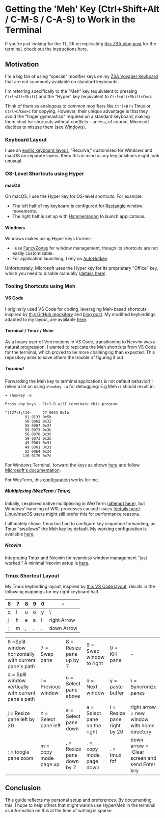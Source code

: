 # Getting the 'Meh' Key (Ctrl+Shift+Alt / C-M-S / C-A-S) to Work in the Terminal

If you're just looking for the TL;DR on replicating [this ZSA blog post](https://blog.zsa.io/vscode-tips/) for the terminal, check out the instructions [here](#terminal--tmux--nvim).

## Motivation
I'm a big fan of using "special" modifier keys on my [ZSA Voyager Keyboard](https://www.zsa.io/voyager) that are not commonly available on standard keyboards.

I'm referring specifically to the "Meh" key (equivalent to pressing `Ctrl+Alt+Shift`) and the "Hyper" key (equivalent to `Ctrl+Alt+Shift+Cmd`).

Think of them as analogous to common modifiers like `Ctrl+B` in Tmux or `Ctrl+C`/`Cmd+C` for copying. However, their unique advantage is that they avoid the "finger gymnastics" required on a standard keyboard, making them ideal for shortcuts without conflicts—unless, of course, Microsoft decides to misuse them (see [Windows](#windows)).

### Keyboard Layout
I use an [exotic keyboard layout](https://configure.zsa.io/voyager/layouts/erxEm/EGL5Q/2), "Recurva," customized for Windows and macOS on separate layers. Keep this in mind as my key positions might look unusual.

### OS-Level Shortcuts using Hyper

#### macOS
On macOS, I use the Hyper key for OS-level shortcuts. For example:
- The left half of my keyboard is configured for [Rectangle](https://rectangleapp.com/) window movements.
- The right half is set up with [Hammerspoon](https://github.com/GeorgOfenbeck/dotfiles/blob/main/hammerspoon/init.lua) to launch applications.

#### Windows
Windows makes using Hyper keys trickier:
- I use [FancyZones](https://learn.microsoft.com/en-us/windows/powertoys/fancyzones) for window management, though its shortcuts are not easily customizable.
- For application launching, I rely on [AutoHotkey](https://autohotkey.com/).

Unfortunately, Microsoft uses the Hyper key for its proprietary "Office" key, which you need to disable manually ([details here](https://deskthority.net/wiki/Hyper_key#:~:text=to%20another%20key.-,Microsoft%20Windows,Control%2BAlt%2BWindows%20simultaneously.)).

### Tooling Shortcuts using Meh

#### VS Code
I originally used VS Code for coding, leveraging Meh-based shortcuts inspired by [this GitHub repository](https://github.com/gilesknap/zsa-voyager-vscode) and [blog post](https://blog.zsa.io/vscode-tips/). My modified keybindings, adapted to my layout, are available [here](https://github.com/GeorgOfenbeck/Meh-Terminal/blob/main/vscode/keybindings.json).

#### Terminal / Tmux / Nvim
As a heavy user of Vim motions in VS Code, transitioning to Neovim was a natural progression. I wanted to replicate the Meh shortcuts from VS Code for the terminal, which proved to be more challenging than expected. This repository aims to save others the trouble of figuring it out.

##### Terminal
Forwarding the Meh key to terminal applications is not default behavior!
I relied a lot on using `showkey -a` for debugging:
E.g Meh+r should result in:
```bah
➜ showkey -a

Press any keys - Ctrl-D will terminate this program

^[[27;8;114~     27 0033 0x1b
         91 0133 0x5b
         50 0062 0x32
         55 0067 0x37
         59 0073 0x3b
         56 0070 0x38
         59 0073 0x3b
         49 0061 0x31
         49 0061 0x31
         52 0064 0x34
        126 0176 0x7e
```

For Windows Terminal, forward the keys as shown [here](https://github.com/GeorgOfenbeck/Meh-Terminal/blob/main/windowsTerminal/settings.json) and follow [Microsoft's documentation](https://learn.microsoft.com/en-us/windows/terminal/customize-settings/actions).

For WezTerm, this [configuration](https://github.com/GeorgOfenbeck/Meh-Terminal/blob/main/wezterm/bindings.lua) works for me.

##### Multiplexing (WezTerm / Tmux)
Initially, I explored native multiplexing in WezTerm ([attempt here](https://github.com/GeorgOfenbeck/Meh-Terminal/blob/main/wezterm/bindings.lua.multiplex)), but Windows' handling of WSL processes caused issues ([details here](https://github.com/wez/wezterm/issues/3137)). Linux/macOS users might still prefer this for performance reasons.

I ultimately chose Tmux but had to configure key sequence forwarding, as Tmux "swallows" the Meh key by default. My working configuration is available [here](https://github.com/GeorgOfenbeck/Meh-Terminal/blob/main/tmux/tmux.bindings.conf).

##### Neovim
Integrating Tmux and Neovim for seamless window management "just worked." A minimal Neovim setup is [here](https://github.com/GeorgOfenbeck/Meh-Terminal/blob/main/nvim/init.lua).

### Tmux Shortcut Layout
My Tmux keybinding layout, inspired by [this VS Code layout](https://github.com/gilesknap/zsa-voyager-vscode/raw/main/navonly.svg), results in the following mappings for my right keyboard half


| 6   | 7   | 8   | 9   | 0   | -           |
| --- | --- | --- | --- | --- | ----------- |
| q   | l   | u   | o   | y   | \           |
| j   | h   | e   | a   | i   | right Arrow |
| ;   | m   | ,   | .   | .   | down Arrow  |


|                                                       |                       |                           |                              |                             |                                               |
| ----------------------------------------------------- | --------------------- | ------------------------- | ---------------------------- | --------------------------- | --------------------------------------------- |
| 6 =Split window horizontally with current pane's path | 7 = Swap pane         | 8 = Resize pane up by 7   | 9 = Swap window to right     | 0 = Kill pane               | -                                             |
| q = Split window vertically with current pane's path  | l = Previous window   | u = Select pane above     | o = Next window              | y = paste buffer            | \ = Syncronize panes                          |
| j = Resize pane left by 20                            | h = Select pane left  | e = Select pane down      | a = Select pane on the right | i = Resize pane right by 20 | right arrow = new window with home directory  |
| ;  = toogle pane zoom                                 | m = copy mode page up | , = Resize pane down by 7 | . = copy mode page down      | . = tmux fzf                | down arrow =  Clear screen and send Enter key |


## Conclusion
This guide reflects my personal setup and preferences. By documenting this, I hope to help others that might wanna use Hyper/Meh in the terminal as information on this at the time of writing is sparse. 


